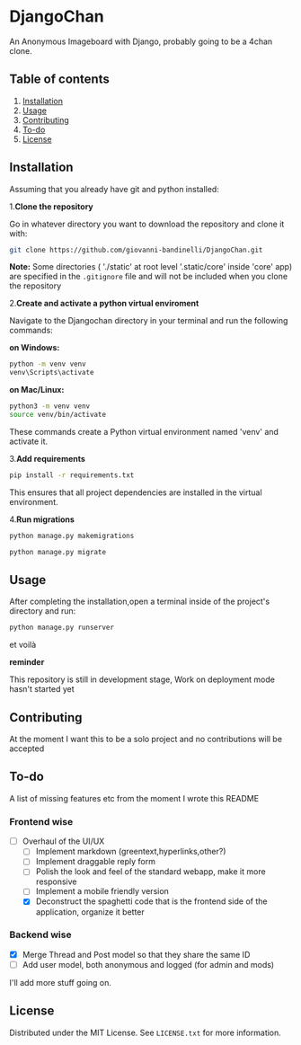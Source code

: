 # DjangoChan
An Anonymous Imageboard with Django, probably going to be a 4chan clone.

## Table of contents
1. [Installation](#installation)
2. [Usage](#usage)
3. [Contributing](#contributing)
4. [To-do](#to-do)
5. [License](#license)
   

## Installation
Assuming that you already have git and python installed:  

1.**Clone the repository**

Go in whatever directory you want to download the repository and clone it with:
```bash
git clone https://github.com/giovanni-bandinelli/DjangoChan.git
```
**Note:** Some directories ( './static' at root level '.static/core' inside 'core' app) are specified in the `.gitignore` file and will not be included when you clone the repository

2.**Create and activate a python virtual enviroment**

Navigate to the Djangochan directory in your terminal and run the following commands:

   **on Windows:**

```bash
python -m venv venv
venv\Scripts\activate
```
   **on Mac/Linux:**
```bash
python3 -m venv venv
source venv/bin/activate
```
These commands create a Python virtual environment named 'venv' and activate it.

3.**Add requirements**
```bash
pip install -r requirements.txt
```
This ensures that all project dependencies are installed in the virtual environment.

4.**Run migrations**
```bash
python manage.py makemigrations
```
```bash
python manage.py migrate
```
## Usage
After completing the installation,open a terminal inside of the project's directory and run:
```bash
python manage.py runserver
```
et voilà

**reminder**

This repository is still in development stage, Work on deployment mode hasn't started yet 
## Contributing 
At the moment I want this to be a solo project and no contributions will be accepted

## To-do

A list of missing features etc from the moment I wrote this README

### Frontend wise
- [ ] Overhaul of the UI/UX
   - [ ] Implement markdown (greentext,hyperlinks,other?)
   - [ ] Implement draggable reply form
   - [ ] Polish the look and feel of the standard webapp, make it more responsive
   - [ ] Implement a mobile friendly version
   - [x] Deconstruct the spaghetti code that is the frontend side of the application, organize it better

### Backend wise
- [x] Merge Thread and Post model so that they share the same ID
- [ ] Add user model, both anonymous and logged (for admin and mods)

I'll add more stuff going on.

## License

Distributed under the MIT License. See `LICENSE.txt` for more information.
  
  
  


